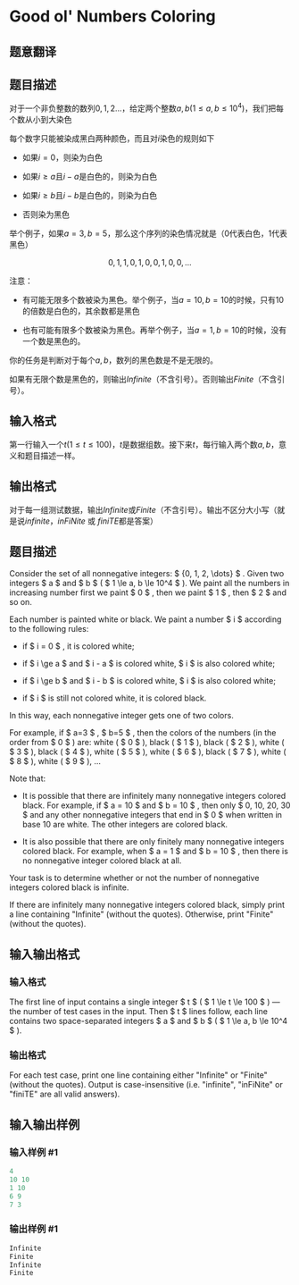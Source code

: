 # Good ol&#039; Numbers Coloring

## 题意翻译

## 题目描述

对于一个非负整数的数列$0,1,2...$，给定两个整数$a,b(1\le a,b\le10^4)$，我们把每个数从小到大染色

每个数字只能被染成黑白两种颜色，而且对$i$染色的规则如下

- 如果$i=0$，则染为白色

- 如果$i\ge a$且$i-a$是白色的，则染为白色

- 如果$i\ge b$且$i-b$是白色的，则染为白色

- 否则染为黑色

举个例子，如果$a=3,b=5$，那么这个序列的染色情况就是（0代表白色，1代表黑色）

$$0,1,1,0,1,0,0,1,0,0,...$$

注意：

- 有可能无限多个数被染为黑色。举个例子，当$a=10,b=10$的时候，只有$10$的倍数是白色的，其余数都是黑色

- 也有可能有限多个数被染为黑色。再举个例子，当$a=1,b=10$的时候，没有一个数是黑色的。

你的任务是判断对于每个$a,b$，数列的黑色数是不是无限的。

如果有无限个数是黑色的，则输出$Infinite$（不含引号）。否则输出$Finite$（不含引号）。

## 输入格式

第一行输入一个$t(1\le t\le 100)$，$t$是数据组数。接下来$t$，每行输入两个数$a,b$，意义和题目描述一样。

## 输出格式

对于每一组测试数据，输出$Infinite$或$Finite$（不含引号）。输出不区分大小写（就是说$infinite$，$inFiNite$ 或 $finiTE$都是答案）

## 题目描述

Consider the set of all nonnegative integers: $ {0, 1, 2, \dots} $ . Given two integers $ a $ and $ b $ ( $ 1 \le a, b \le 10^4 $ ). We paint all the numbers in increasing number first we paint $ 0 $ , then we paint $ 1 $ , then $ 2 $ and so on.

Each number is painted white or black. We paint a number $ i $ according to the following rules:

- if $ i = 0 $ , it is colored white;

- if $ i \ge a $ and $ i - a $ is colored white, $ i $ is also colored white;

- if $ i \ge b $ and $ i - b $ is colored white, $ i $ is also colored white;

- if $ i $ is still not colored white, it is colored black.

In this way, each nonnegative integer gets one of two colors.

For example, if $ a=3 $ , $ b=5 $ , then the colors of the numbers (in the order from $ 0 $ ) are: white ( $ 0 $ ), black ( $ 1 $ ), black ( $ 2 $ ), white ( $ 3 $ ), black ( $ 4 $ ), white ( $ 5 $ ), white ( $ 6 $ ), black ( $ 7 $ ), white ( $ 8 $ ), white ( $ 9 $ ), ...

Note that:

- It is possible that there are infinitely many nonnegative integers colored black. For example, if $ a = 10 $ and $ b = 10 $ , then only $ 0, 10, 20, 30 $ and any other nonnegative integers that end in $ 0 $ when written in base 10 are white. The other integers are colored black.

- It is also possible that there are only finitely many nonnegative integers colored black. For example, when $ a = 1 $ and $ b = 10 $ , then there is no nonnegative integer colored black at all.

Your task is to determine whether or not the number of nonnegative integers colored black is infinite.

If there are infinitely many nonnegative integers colored black, simply print a line containing "Infinite" (without the quotes). Otherwise, print "Finite" (without the quotes).

## 输入输出格式

### 输入格式

The first line of input contains a single integer $ t $ ( $ 1 \le t \le 100 $ ) — the number of test cases in the input. Then $ t $ lines follow, each line contains two space-separated integers $ a $ and $ b $ ( $ 1 \le a, b \le 10^4 $ ).

### 输出格式

For each test case, print one line containing either "Infinite" or "Finite" (without the quotes). Output is case-insensitive (i.e. "infinite", "inFiNite" or "finiTE" are all valid answers).

## 输入输出样例

### 输入样例 #1

```cpp
4
10 10
1 10
6 9
7 3

```
### 输出样例 #1

```cpp
Infinite
Finite
Infinite
Finite

```
